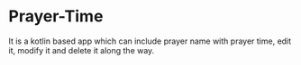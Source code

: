 # Prayer-Time
It is a kotlin based app which can include prayer name with prayer time, edit it, modify it and delete it along the way.

